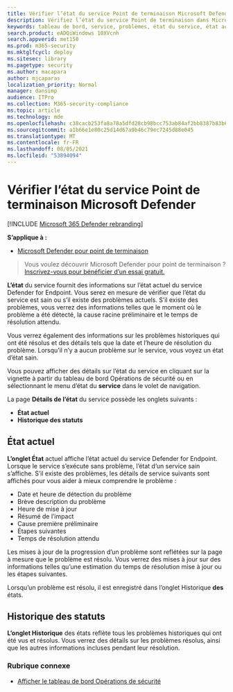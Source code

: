 ```yaml
---
title: Vérifier l’état du service Point de terminaison Microsoft Defender
description: Vérifiez l’état du service Point de terminaison dans Microsoft Defender, vérifiez si le service rencontre des problèmes et examinez les problèmes précédents qui ont été résolus.
keywords: tableau de bord, service, problèmes, état du service, état actuel, historique des statuts, résumé de l’impact, cause racine préliminaire, résolution, temps de résolution, temps de résolution attendu
search.product: eADQiWindows 10XVcnh
search.appverid: met150
ms.prod: m365-security
ms.mktglfcycl: deploy
ms.sitesec: library
ms.pagetype: security
ms.author: macapara
author: mjcaparas
localization_priority: Normal
manager: dansimp
audience: ITPro
ms.collection: M365-security-compliance
ms.topic: article
ms.technology: mde
ms.openlocfilehash: c38cacb253fa8a78a5dfd28cb98bcc753ab84af2bb8387b83b6de09617985cad
ms.sourcegitcommit: a1b66e1e80c25d14d67a9b46c79ec7245d88e045
ms.translationtype: MT
ms.contentlocale: fr-FR
ms.lasthandoff: 08/05/2021
ms.locfileid: "53894094"
---
```

# <a name="check-the-microsoft-defender-for-endpoint-service-health"></a>Vérifier l’état du service Point de terminaison Microsoft Defender

[!INCLUDE [Microsoft 365 Defender rebranding](../../includes/microsoft-defender.md)]


**S’applique à :**
- [Microsoft Defender pour point de terminaison](https://go.microsoft.com/fwlink/?linkid=2154037)

> Vous voulez découvrir Microsoft Defender pour point de terminaison ? [Inscrivez-vous pour bénéficier d’un essai gratuit.](https://signup.microsoft.com/create-account/signup?products=7f379fee-c4f9-4278-b0a1-e4c8c2fcdf7e&ru=https://aka.ms/MDEp2OpenTrial?ocid=docs-wdatp-servicestatus-abovefoldlink)

**L’état** du service fournit des informations sur l’état actuel du service Defender for Endpoint. Vous serez en mesure de vérifier que l’état du service est sain ou s’il existe des problèmes actuels. S’il existe des problèmes, vous verrez des informations telles que le moment où le problème a été détecté, la cause racine préliminaire et le temps de résolution attendu.

Vous verrez également des informations sur les problèmes historiques qui ont été résolus et des détails tels que la date et l’heure de résolution du problème. Lorsqu’il n’y a aucun problème sur le service, vous voyez un état d’état sain.

Vous pouvez afficher des détails sur l’état  du service en cliquant sur la vignette à partir du tableau de bord Opérations de sécurité ou en sélectionnant le menu d’état du **service** dans le volet de navigation.

La page **Détails de l’état** du service possède les onglets suivants :

- **État actuel**
- **Historique des statuts**

## <a name="current-status"></a>État actuel

**L’onglet État** actuel affiche l’état actuel du service Defender for Endpoint. Lorsque le service s’exécute sans problème, l’état d’un service sain s’affiche. S’il existe des problèmes, les détails de service suivants sont affichés pour vous aider à mieux comprendre le problème :

- Date et heure de détection du problème
- Brève description du problème
- Heure de mise à jour
- Résumé de l’impact
- Cause première préliminaire
- Étapes suivantes
- Temps de résolution attendu

Les mises à jour de la progression d’un problème sont reflétées sur la page à mesure que le problème est résolu. Vous verrez des mises à jour sur des informations telles qu’une estimation du temps de résolution mise à jour ou les étapes suivantes.

Lorsqu’un problème est résolu, il est enregistré dans l’onglet Historique **des** états.

## <a name="status-history"></a>Historique des statuts

**L’onglet Historique** des états reflète tous les problèmes historiques qui ont été vus et résolus. Vous verrez des détails sur les problèmes résolus, ainsi que les autres informations incluses pendant leur résolution.

### <a name="related-topic"></a>Rubrique connexe

- [Afficher le tableau de bord Opérations de sécurité](security-operations-dashboard.md)
